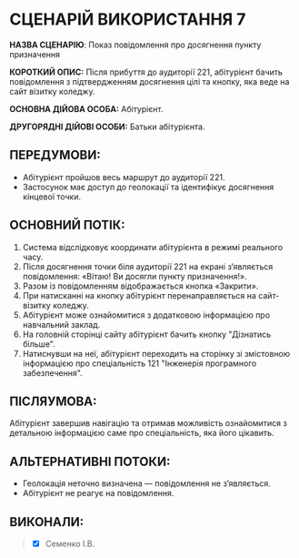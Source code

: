 # СЦЕНАРІЙ ВИКОРИСТАННЯ 7

**НАЗВА СЦЕНАРІЮ**:	Показ повідомлення про досягнення пункту призначення

**КОРОТКИЙ ОПИС:** Після прибуття до аудиторії 221, абітурієнт бачить повідомлення з підтвердженням досягнення цілі та кнопку, яка веде на сайт візитку коледжу.

**ОСНОВНА ДІЙОВА ОСОБА:** Абітурієнт.

**ДРУГОРЯДНІ ДІЙОВІ ОСОБИ:** Батьки абітурієнта.

## ПЕРЕДУМОВИ:

* Абітурієнт пройшов весь маршрут до аудиторії 221.
* Застосунок має доступ до геолокації та ідентифікує досягнення кінцевої точки.

## ОСНОВНИЙ ПОТІК:
1.	Система відслідковує координати абітурієнта в режимі реального часу.
2.	Після досягнення точки біля аудиторії 221 на екрані з’являється повідомлення: «Вітаю! Ви досягли пункту призначення!».
3.	Разом із повідомленням відображається кнопка «Закрити».
4.	При натисканні на кнопку абітурієнт перенаправляється на сайт-візитку коледжу.
5.	Абітурієнт може ознайомитися з додатковою інформацією про навчальний заклад.
6.	На головній сторінці сайту абітурієнт бачить кнопку "Дізнатись більше".
7.	Натиснувши на неї, абітурієнт переходить на сторінку зі змістовною інформацією про спеціальність 121 "Інженерія програмного забезпечення".

## ПІСЛЯУМОВА:

Абітурієнт завершив навігацію та отримав можливість ознайомитися з детальною інформацією саме про спеціальність, яка його цікавить.

## АЛЬТЕРНАТИВНІ ПОТОКИ:

* Геолокація неточно визначена — повідомлення не з’являється.
* Абітурієнт не реагує на повідомлення.
  
## ВИКОНАЛИ:
>- [x] Семенко І.В.

